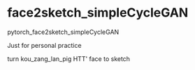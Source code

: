 # face2sketch_simpleCycleGAN
pytorch_face2sketch_simpleCycleGAN

Just for personal practice

turn kou_zang_lan_pig HTT' face to sketch 
